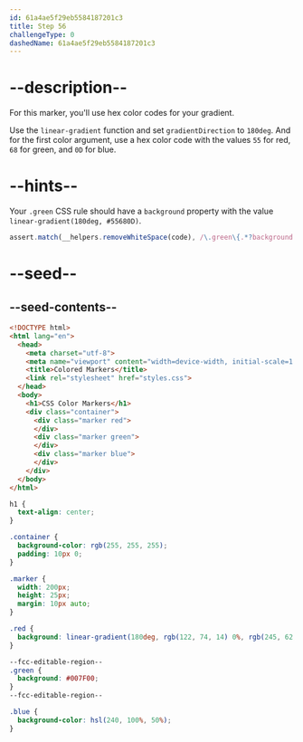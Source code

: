```yaml
---
id: 61a4ae5f29eb5584187201c3
title: Step 56
challengeType: 0
dashedName: 61a4ae5f29eb5584187201c3
---
```


# --description--

For this marker, you'll use hex color codes for your gradient.

Use the `linear-gradient` function and set `gradientDirection` to `180deg`. And for the first color argument, use a hex color code with the values `55` for red, `68` for green, and `0D` for blue.

# --hints--

Your `.green` CSS rule should have a `background` property with the value `linear-gradient(180deg, #55680D)`.

```js
assert.match(__helpers.removeWhiteSpace(code), /\.green\{.*?background:linear-gradient\(180deg,#55680D\)/i);
```

# --seed--

## --seed-contents--

```html
<!DOCTYPE html>
<html lang="en">
  <head>
    <meta charset="utf-8">
    <meta name="viewport" content="width=device-width, initial-scale=1.0">
    <title>Colored Markers</title>
    <link rel="stylesheet" href="styles.css">
  </head>
  <body>
    <h1>CSS Color Markers</h1>
    <div class="container">
      <div class="marker red">
      </div>
      <div class="marker green">
      </div>
      <div class="marker blue">
      </div>
    </div>
  </body>
</html>
```

```css
h1 {
  text-align: center;
}

.container {
  background-color: rgb(255, 255, 255);
  padding: 10px 0;
}

.marker {
  width: 200px;
  height: 25px;
  margin: 10px auto;
}

.red {
  background: linear-gradient(180deg, rgb(122, 74, 14) 0%, rgb(245, 62, 113) 50%, rgb(162, 27, 27) 100%);
}

--fcc-editable-region--
.green {
  background: #007F00;
}
--fcc-editable-region--

.blue {
  background-color: hsl(240, 100%, 50%);
}

```
